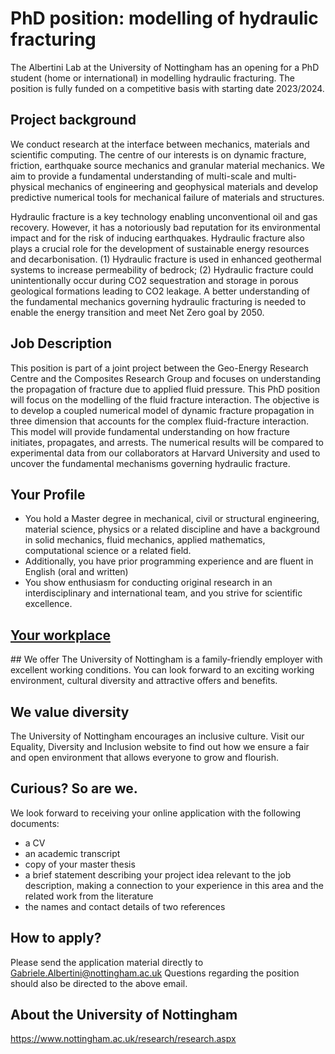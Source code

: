 # PhD position: modelling of hydraulic fracturing
The Albertini Lab at the University of Nottingham has an opening for a PhD student (home or international) in modelling hydraulic fracturing. The position is fully funded on a competitive basis with starting date 2023/2024.

## Project background
We conduct research at the interface between mechanics, materials and scientific computing. The centre of our interests is on dynamic fracture, friction, earthquake source mechanics and granular material mechanics. We aim to provide a fundamental understanding of multi-scale and multi-physical mechanics of engineering and geophysical materials and develop predictive numerical tools for mechanical failure of materials and structures.

Hydraulic fracture is a key technology enabling unconventional oil and gas recovery. However, it has a notoriously bad reputation for its environmental impact and for the risk of inducing earthquakes. Hydraulic fracture also plays a crucial role for the development of sustainable energy resources and decarbonisation. (1) Hydraulic fracture is used in enhanced geothermal systems to increase permeability of bedrock; (2) Hydraulic fracture could unintentionally occur during CO2 sequestration and storage in porous geological formations leading to CO2 leakage. A better understanding of the fundamental mechanics governing hydraulic fracturing is needed to enable the energy transition and meet Net Zero goal by 2050.

## Job Description
This position is part of a joint project between the Geo-Energy Research Centre and the Composites Research Group and focuses on understanding the propagation of fracture due to applied fluid pressure. This PhD position will focus on the modelling of the fluid fracture interaction. The objective is to develop a coupled numerical model of dynamic fracture propagation in three dimension that accounts for the complex fluid-fracture interaction. This model will provide fundamental understanding on how fracture initiates, propagates, and arrests. The numerical results will be compared to experimental data from our collaborators at Harvard University and used to uncover the fundamental mechanisms governing hydraulic fracture.

## Your Profile
-	You hold a Master degree in mechanical, civil or structural engineering, material science, physics or a related discipline and have a background in solid mechanics, fluid mechanics, applied mathematics, computational science or a related field.
-	Additionally, you have prior programming experience and are fluent in English (oral and written)
-	You show enthusiasm for conducting original research in an interdisciplinary and international team, and you strive for scientific excellence.

## [Your workplace](https://goo.gl/maps/SJiWHPYRP1f35gJ46)

## We offer
The University of Nottingham is a family-friendly employer with excellent working conditions. You can look forward to an exciting working environment, cultural diversity and attractive offers and benefits.

## We value diversity
The University of Nottingham encourages an inclusive culture. Visit our Equality, Diversity and Inclusion website to find out how we ensure a fair and open environment that allows everyone to grow and flourish.

## Curious? So are we.
We look forward to receiving your online application with the following documents:
-	a CV
-	an academic transcript
-	copy of your master thesis
-	a brief statement describing your project idea relevant to the job description, making a connection to your experience in this area and the related work from the literature
-	the names and contact details of two references

## How to apply?
Please send the application material directly to Gabriele.Albertini@nottingham.ac.uk
Questions regarding the position should also be directed to the above email.

## About the University of Nottingham
https://www.nottingham.ac.uk/research/research.aspx


